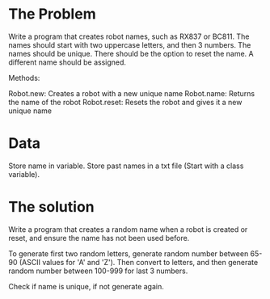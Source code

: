 # The Problem

Write a program that creates robot names, such as RX837 or BC811. The names should start with two uppercase letters, and then 3 numbers. The names should be unique. There should be the option to reset  the name. A different name should be assigned.

Methods:

Robot.new: Creates a robot with a new unique name
Robot.name: Returns the name of the robot
Robot.reset: Resets the robot and gives it a new unique name

# Data

Store name in variable. Store past names in a txt file (Start with a class variable).

# The solution

Write a program that creates a random name when a robot is created or reset, and ensure the name has not been used before.

To generate first two random letters, generate random number between 65-90 (ASCII values for 'A' and 'Z'). Then convert to letters, and then generate random number between 100-999 for last 3 numbers.

Check if name is unique, if not generate again.
